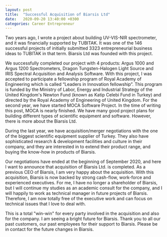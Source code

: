 ```yaml
---
layout: post
title:  "Successful Acquisition of Biarsis Ltd"
date:   2020-09-20 13:40:00 +0300
categories: Career Entrepreneur
---
```


Two years ago, I wrote a project about building UV-VIS-NIR spectrometer, and it was financially supported by TUBITAK. It was one of the 146 successful projects of initially submitted 3323 entrepreneurial business ideas to TUBITAK in that term. Biarsis Ltd was founded with this project.

We successfully completed our project with 4 products: Argus 1000 and Argus 1200 Spectrometers, Dragon Tungsten-Halogen Light Source and IRIS Spectral Acquisition and Analysis Software. With this project, I was accepted to participate a fellowship program of Royal Academy of Engineering which is called “Leaders in Innovation fellowship”. This program is funded by the Ministry of Labor, Energy and Industrial Strategy of the United Kingdom's Newton Fund (known as Katip Celebi Fund in Turkey) and directed by the Royal Academy of Engineering of United Kingdom. For the second year, we have started MOCA Software Project. In the time of writing this post, MOCA is nearly finished. We have many good project plans for building different types of scientific equipment and software. However, there is more about the Biarsis Ltd.

During the last year, we have acquisition/merger negotiations with the one of the biggest scientific equipment supplier of Turkey. They also have sophisticated research & development facilities and culture in their company, and they are interested in to extend their product range, and buying the know-how in products of Biarsis.

Our negotiations have ended at the beginning of September 2020, and here I want to announce that acquisition of Biarsis Ltd. is completed. As a previous CEO of Biarsis, I am very happy about the acquisition. With this acquisition, Biarsis is now backed by strong cash-flow, work-force and experienced executives. For me, I have no longer a shareholder of Biarsis, but I will continue my studies as an academic consult for the company, and I will happily to work as technical manager in future projects of Biarsis. Therefore, I am now totally free of the executive work and can focus on technical issues that I love to deal with.

This is a total "win-win" for every party involved in the acquisition and also for the company. I am seeing a bright future for Biarsis. Thank you to all our past customers, our past employees for their support to Biarsis. Please be in contact for the future changes in Biarsis.
